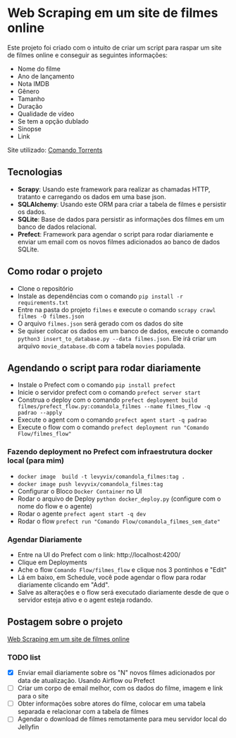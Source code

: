# Web Scraping em um site de filmes online


Este projeto foi criado com o intuito de criar um script para raspar um site de filmes online e conseguir as seguintes informações:

- Nome do filme
- Ano de lançamento
- Nota IMDB
- Gênero
- Tamanho
- Duração
- Qualidade de vídeo
- Se tem a opção dublado
- Sinopse
- Link


Site utilizado: [Comando Torrents](https://comando.la/)


## Tecnologias 

- **Scrapy**: Usando este framework para realizar as chamadas HTTP, tratanto e carregando os dados em uma base json.
- **SQLAlchemy**: Usando este ORM para criar a tabela de filmes e persistir os dados.
- **SQLite**: Base de dados para persistir as informações dos filmes em um banco de dados relacional.
- **Prefect**: Framework para agendar o script para rodar diariamente e enviar um email com os novos filmes adicionados ao banco de dados SQLite.

## Como rodar o projeto

- Clone o repositório
- Instale as dependências com o comando `pip install -r requirements.txt`
- Entre na pasta do projeto `filmes` e execute o comando `scrapy crawl filmes -O filmes.json`
- O arquivo `filmes.json` será gerado com os dados do site
- Se quiser colocar os dados em um banco de dados, execute o comando `python3 insert_to_database.py --data filmes.json`. Ele irá criar um arquivo `movie_database.db` com a tabela `movies` populada.


## Agendando o script para rodar diariamente

- Instale o Prefect com o comando `pip install prefect`
- Inicie o servidor prefect com o comando `prefect server start`
- Construa o deploy com o comando `prefect deployment build filmes/prefect_flow.py:comandola_filmes --name filmes_flow -q padrao --apply`
- Execute o agent com o comando `prefect agent start -q padrao`
- Execute o flow com o comando `prefect deployment run "Comando Flow/filmes_flow"`

### Fazendo deployment no Prefect com infraestrutura docker local (para mim)
- `docker image  build -t levyvix/comandola_filmes:tag .`
- `docker image push levyvix/comandola_filmes:tag`
- Configurar o Bloco `Docker Container` no UI
- Rodar o arquivo de Deploy `python docker_deploy.py` (configure com o nome do flow e o agente)
- Rodar o agente `prefect agent start -q dev`
- Rodar o flow `prefect run "Comando Flow/comandola_filmes_sem_date"`

### Agendar Diariamente
- Entre na UI do Prefect com o link: http://localhost:4200/
- Clique em Deployments
- Ache o flow `Comando Flow/filmes_flow` e clique nos 3 pontinhos e "Edit"
- Lá em baixo, em Schedule, você pode agendar o flow para rodar diariamente clicando em "Add".
- Salve as alterações e o flow será executado diariamente desde de que o servidor esteja ativo e o agent esteja rodando.


## Postagem sobre o projeto

[Web Scraping em um site de filmes online](https://medium.com/@levyvix/como-fazer-raspagem-de-dados-em-sites-com-scrapy-e-python-1cc315f301fb)

### TODO list
- [X] Enviar email diariamente sobre os "N" novos filmes adicionados por data de atualização. Usando Airflow ou Prefect
- [ ] Criar um corpo de email melhor, com os dados do filme, imagem e link para o site
- [ ] Obter informações sobre atores do filme, colocar em uma tabela separada e relacionar com a tabela de filmes
- [ ] Agendar o download de filmes remotamente para meu servidor local do Jellyfin
